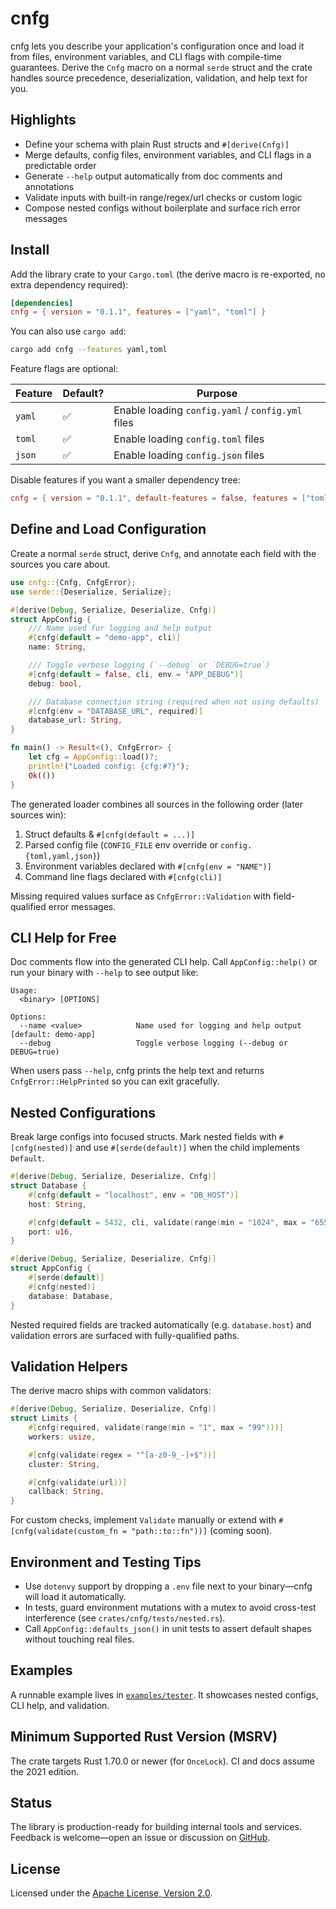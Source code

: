 # cnfg

cnfg lets you describe your application's configuration once and load it from files, environment variables, and CLI flags with compile-time guarantees. Derive the `Cnfg` macro on a normal `serde` struct and the crate handles source precedence, deserialization, validation, and help text for you.

## Highlights
- Define your schema with plain Rust structs and `#[derive(Cnfg)]`
- Merge defaults, config files, environment variables, and CLI flags in a predictable order
- Generate `--help` output automatically from doc comments and annotations
- Validate inputs with built-in range/regex/url checks or custom logic
- Compose nested configs without boilerplate and surface rich error messages

## Install
Add the library crate to your `Cargo.toml` (the derive macro is re-exported, no extra dependency required):

```toml
[dependencies]
cnfg = { version = "0.1.1", features = ["yaml", "toml"] }
```

You can also use `cargo add`:

```bash
cargo add cnfg --features yaml,toml
```

Feature flags are optional:

| Feature | Default? | Purpose |
|---------|----------|---------|
| `yaml`  | ✅       | Enable loading `config.yaml` / `config.yml` files |
| `toml`  | ✅       | Enable loading `config.toml` files |
| `json`  | ✅       | Enable loading `config.json` files |

Disable features if you want a smaller dependency tree:

```toml
cnfg = { version = "0.1.1", default-features = false, features = ["toml"] }
```

## Define and Load Configuration
Create a normal `serde` struct, derive `Cnfg`, and annotate each field with the sources you care about.

```rust
use cnfg::{Cnfg, CnfgError};
use serde::{Deserialize, Serialize};

#[derive(Debug, Serialize, Deserialize, Cnfg)]
struct AppConfig {
    /// Name used for logging and help output
    #[cnfg(default = "demo-app", cli)]
    name: String,

    /// Toggle verbose logging (`--debug` or `DEBUG=true`)
    #[cnfg(default = false, cli, env = "APP_DEBUG")]
    debug: bool,

    /// Database connection string (required when not using defaults)
    #[cnfg(env = "DATABASE_URL", required)]
    database_url: String,
}

fn main() -> Result<(), CnfgError> {
    let cfg = AppConfig::load()?;
    println!("Loaded config: {cfg:#?}");
    Ok(())
}
```

The generated loader combines all sources in the following order (later sources win):

1. Struct defaults & `#[cnfg(default = ...)]`
2. Parsed config file (`CONFIG_FILE` env override or `config.{toml,yaml,json}`)
3. Environment variables declared with `#[cnfg(env = "NAME")]`
4. Command line flags declared with `#[cnfg(cli)]`

Missing required values surface as `CnfgError::Validation` with field-qualified error messages.

## CLI Help for Free
Doc comments flow into the generated CLI help. Call `AppConfig::help()` or run your binary with `--help` to see output like:

```
Usage:
  <binary> [OPTIONS]

Options:
  --name <value>            Name used for logging and help output [default: demo-app]
  --debug                   Toggle verbose logging (--debug or DEBUG=true)
```

When users pass `--help`, cnfg prints the help text and returns `CnfgError::HelpPrinted` so you can exit gracefully.

## Nested Configurations
Break large configs into focused structs. Mark nested fields with `#[cnfg(nested)]` and use `#[serde(default)]` when the child implements `Default`.

```rust
#[derive(Debug, Serialize, Deserialize, Cnfg)]
struct Database {
    #[cnfg(default = "localhost", env = "DB_HOST")]
    host: String,

    #[cnfg(default = 5432, cli, validate(range(min = "1024", max = "65535")))]
    port: u16,
}

#[derive(Debug, Serialize, Deserialize, Cnfg)]
struct AppConfig {
    #[serde(default)]
    #[cnfg(nested)]
    database: Database,
}
```

Nested required fields are tracked automatically (e.g. `database.host`) and validation errors are surfaced with fully-qualified paths.

## Validation Helpers
The derive macro ships with common validators:

```rust
#[derive(Debug, Serialize, Deserialize, Cnfg)]
struct Limits {
    #[cnfg(required, validate(range(min = "1", max = "99")))]
    workers: usize,

    #[cnfg(validate(regex = "^[a-z0-9_-]+$"))]
    cluster: String,

    #[cnfg(validate(url))]
    callback: String,
}
```

For custom checks, implement `Validate` manually or extend with `#[cnfg(validate(custom_fn = "path::to::fn"))]` (coming soon).

## Environment and Testing Tips
- Use `dotenvy` support by dropping a `.env` file next to your binary—cnfg will load it automatically.
- In tests, guard environment mutations with a mutex to avoid cross-test interference (see `crates/cnfg/tests/nested.rs`).
- Call `AppConfig::defaults_json()` in unit tests to assert default shapes without touching real files.

## Examples
A runnable example lives in [`examples/tester`](https://github.com/tommantonclery/cnfg/tree/main/examples/tester). It showcases nested configs, CLI help, and validation.

## Minimum Supported Rust Version (MSRV)
The crate targets Rust 1.70.0 or newer (for `OnceLock`). CI and docs assume the 2021 edition.

## Status
The library is production-ready for building internal tools and services. Feedback is welcome—open an issue or discussion on [GitHub](https://github.com/tommantonclery/cnfg).

## License
Licensed under the [Apache License, Version 2.0](LICENSE).
